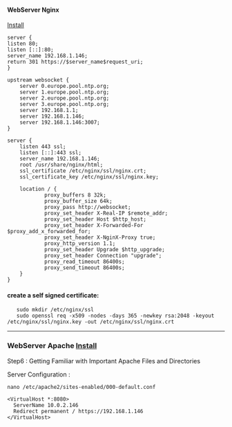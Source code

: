 #### WebServer Nginx
[Install](https://www.digitalocean.com/community/tutorials/how-to-install-nginx-on-debian-10)

```
server {
listen 80;
listen [::]:80;
server_name 192.168.1.146;
return 301 https://$server_name$request_uri;
}

upstream websocket {
    server 0.europe.pool.ntp.org;
    server 1.europe.pool.ntp.org;
    server 2.europe.pool.ntp.org;
    server 3.europe.pool.ntp.org;
    server 192.168.1.1;
    server 192.168.1.146;
    server 192.168.1.146:3007;
}

server {
    listen 443 ssl;
    listen [::]:443 ssl;
    server_name 192.168.1.146;
    root /usr/share/nginx/html;
    ssl_certificate /etc/nginx/ssl/nginx.crt;
    ssl_certificate_key /etc/nginx/ssl/nginx.key;    

    location / {
            proxy_buffers 8 32k;
            proxy_buffer_size 64k;
            proxy_pass http://websocket;
            proxy_set_header X-Real-IP $remote_addr;
            proxy_set_header Host $http_host;
            proxy_set_header X-Forwarded-For $proxy_add_x_forwarded_for;
            proxy_set_header X-NginX-Proxy true;
            proxy_http_version 1.1;
            proxy_set_header Upgrade $http_upgrade;
            proxy_set_header Connection "upgrade";
            proxy_read_timeout 86400s;
            proxy_send_timeout 86400s;
    }
}

```
#### create a self signed certificate:
```
   sudo mkdir /etc/nginx/ssl
   sudo openssl req -x509 -nodes -days 365 -newkey rsa:2048 -keyout /etc/nginx/ssl/nginx.key -out /etc/nginx/ssl/nginx.crt
```

---


### WebServer Apache [Install](https://www.digitalocean.com/community/tutorials/how-to-install-the-apache-web-server-on-debian-11)
Step6 : Getting Familiar with Important Apache Files and Directories

Server Configuration :
```
nano /etc/apache2/sites-enabled/000-default.conf 
```
```
<VirtualHost *:8080>
  ServerName 10.0.2.146
  Redirect permanent / https://192.168.1.146
</VirtualHost>
```
